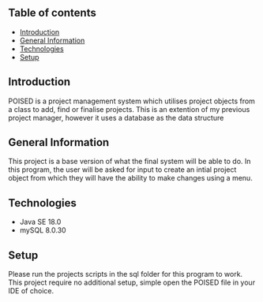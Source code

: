 ## Table of contents 
* [Introduction](#introduction)
* [General Information](#general-information)
* [Technologies](#technologies)
* [Setup](#setup)

## Introduction
POISED is a project management system which utilises project objects from a class to add, find or finalise projects.
This is an extention of my previous project manager, however it uses a database as the data structure

## General Information 
This project is a base version of what the final system will be able to do. In this program, the user will be asked for input to create an intial project object from which they will have the ability to make changes using a menu.

## Technologies
* Java SE 18.0
* mySQL 8.0.30

## Setup
Please run the projects scripts in the sql folder for this program to work.
This project require no additional setup, simple open the POISED file in your IDE of choice.
